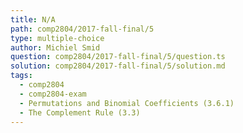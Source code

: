 ```yaml
---
title: N/A
path: comp2804/2017-fall-final/5
type: multiple-choice
author: Michiel Smid
question: comp2804/2017-fall-final/5/question.ts
solution: comp2804/2017-fall-final/5/solution.md
tags:
  - comp2804
  - comp2804-exam
  - Permutations and Binomial Coefficients (3.6.1)
  - The Complement Rule (3.3)
---
```

